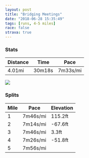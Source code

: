 ```yaml
---
layout: post
title: "Bridging Meetings"
date: "2018-06-28 15:35:49"
tags: [runs, 4-5 miles]
race: false
strava: true
---
```


### Stats

| Distance | Time | Pace |
|----------|------|------|
|4.01mi|30m18s|7m33s/mi|

<img src='https://maps.googleapis.com/maps/api/staticmap?maptype=roadmap&path=enc:gjowFnjtbMwGRtJeOxA_KaByCtK{JluAcn@|SvAB`GuBvAuPAgnA|bBsC}CcDVGeB{ANc@gBmTgN{B|@&key=AIzaSyC1MId7bFpkLXNAaYhBSTb8jLyiSqzbDtM&size=800x800&markers=color:yellow|label:S|40.71604,-74.0012&markers=color:green|label:F|40.718770000000006,-74.00097999999997'>

### Splits

| Mile | Pace | Elevation |
|------|------|-----------|
|1|7m46s/mi|115.2ft|
|2|7m14s/mi|-67.6ft|
|3|7m46s/mi|3.3ft|
|4|7m26s/mi|-51.8ft|
|5|7m56s/mi||
